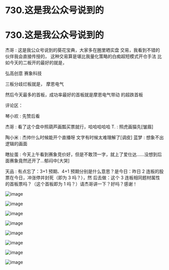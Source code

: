 # 730.这是我公众号说到的

# 730.这是我公众号说到的

杰哥 : 这是我公众号说到的葵花宝典，大家多在圈里晒实盘 交易，我看到不错的伙伴我会直接传授的， 这种交易算是堪比我量化策略的白痴超短模式开仓手法 比如今天的二板开的最好的就是，

弘高创意 赛象科技

三板分歧烂板就是， 摩恩电气

然后今天最多的首板，成功率最好的首板就是摩恩电气带动 的超跌首板

评论区：

琴小欢 : 先赞后看

杰哥 : 看了这个盘中照葫芦画瓢买票就行，哈哈哈哈哈 T. : 照虎画猫先[皱眉]

陶小米 : 杰帅什么时候能开个直播呀 文字有时候太难理解了[调皮] 蓝梦 : 想象不出逻辑的画面

瞎扯蛋 : 今天上午看到赛象竞价好，但是不敢顶一字，就上了爱仕达……没想到后面赛象竟然还开了…郁闷中[大哭]

天品 : 有点忘了：3+1 预期、4+1 预期分别是什么意思？是今日：昨日 2 连板的股票在今日，冲涨停并封死（即为 3 吗？），然 后去做：这个 3 连板相同题材属性的首板票吗？（这个首板即为 1 吗？）请杰哥讲一下？好吗？感谢！

![image](img/Image_246.png)

![image](img/Image_247.png)

![image](img/Image_248.png)

![image](img/Image_249.png)

![image](img/Image_250.png)

![image](img/Image_251.png)

![image](img/Image_252.png)

![image](img/Image_253.png)